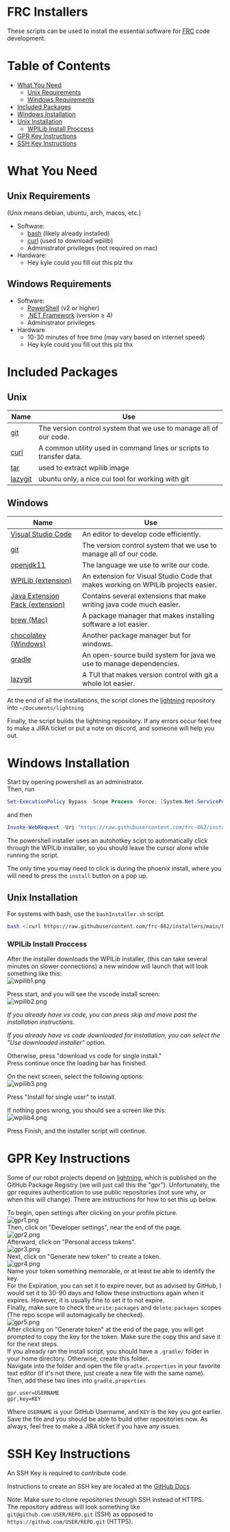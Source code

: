 # FRC Installers

These scripts can be used to install the essential software for [FRC](https://www.firstinspires.org/robotics/frc) code development.

# Table of Contents

- [What You Need](#What-You-Need)
    - [Unix Requirements](#Unix-Requirements)
    - [Windows Requirements](#Windows-Requirements)
- [Included Packages](#Included-Packages)
- [Windows Installation](#Windows-Installation)
- [Unix Installation](#Unix-Installation)
    - [WPILib Install Proccess](#WPILib-Install-Process)
- [GPR Key Instructions](#GPR-Key-Instructions)
- [SSH Key Instructions](#SSH-Key-Instructions)

# What You Need

## Unix Requirements

(Unix means debian, ubuntu, arch, macos, etc.)

- Software:
    - [bash](https://www.gnu.org/software/bash/) (likely already installed)
    - [curl]((https://curl.se/download.html)) (used to download wpilib)
    - Administrator privileges (not required on mac)
- Hardware:
    - Hey kyle could you fill out this plz thx

## Windows Requirements

- Software:
    - [PowerShell](https://github.com/PowerShell/PowerShell) (v2 or higher)
    - [.NET Framework](https://dotnet.microsoft.com/en-us/download/dotnet-framework) (version ≥ 4)
    - Administrator privileges
- Hardware
    - 10-30 minutes of free time (may vary based on internet speed)
    - Hey kyle could you fill out this plz thx

# Included Packages

## Unix

Name | Use
--- | ---
[git](https://git-scm.com/) | The version control system that we use to manage all of our code.
[curl](https://curl.se/download.html) | A common utility used in command lines or scripts to transfer data.
[tar](https://www.gnu.org/software/tar/) | used to extract wpilib image
[lazygit](https://github.com/jesseduffield/lazygit) | ubuntu only, a nice cui tool for working with git

## Windows

Name | Use
--- | ---
[Visual Studio Code](https://code.visualstudio.com/) | An editor to develop code efficiently.
[git](https://git-scm.com/) | The version control system that we use to manage all of our code.
[openjdk11](https://openjdk.java.net/projects/jdk/11/) | The language we use to write our code.
[WPILib (extension)](https://wpilib.org/) | An extension for Visual Studio Code that makes working on WPILib projects easier.
[Java Extension Pack (extension)](https://marketplace.visualstudio.com/items?itemName=vscjava.vscode-java-pack) | Contains several extensions that make writing java code much easier.
[brew (Mac)](https://brew.sh/) | A package manager that makes installing software a lot easier.
[chocolatey (Windows)](https://chocolatey.org/) | Another package manager but for windows.
[gradle](https://gradle.org/) | An open-source build system for java we use to manage dependencies.
[lazygit](https://github.com/jesseduffield/lazygit) | A TUI that makes version control with git a whole lot easier.

At the end of all the installations, the script clones the [lightning](https://github.com/frc-862/lightning) repository into `~/Documents/lightning`

Finally, the script builds the lightning repository. If any errors occur feel free to make a JIRA ticket or put a note on discord, and someone will help you out.

# Windows Installation

Start by opening powershell as an administrator.  
Then, run

```PowerShell
Set-ExecutionPolicy Bypass -Scope Process -Force; [System.Net.ServicePointManager]::SecurityProtocol = [System.Net.ServicePointManager]::SecurityProtocol -bor 3072; 
```

and then

```PowerShell
Invoke-WebRequest -Uri "https://raw.githubusercontent.com/frc-862/installers/main/powershellInstaller.ps1" -OutFile ".\install.ps1"; Invoke-WebRequest -Uri "https://raw.githubusercontent.com/frc-862/installers/main/bashInstaller.sh" -OutFile ".\bashInstaller.sh"; .\install.ps1; rm .\install.ps1; rm .\bashInstaller.sh
```

The powershell installer uses an autohotkey scipt to automatically click through the WPILib installer, so you should leave the cursor alone while running the script.

The only time you may need to click is during the phoenix install, where you will need to press the `install` button on a pop up.

## Unix Installation

For systems with bash, use the `bashInstaller.sh` script.  

```bash
bash <(curl https://raw.githubusercontent.com/frc-862/installers/main/bashInstaller.sh)
```

### WPILib Install Proccess

After the installer downloads the WPILib installer, (this can take several minutes on slower connections) a new window will launch that will look something like this:  
![wpilib1.png](https://github.com/frc-862/installers/raw/main/assets/wpilib1.png)

Press start, and you will see the vscode install screen:  
![wpilib2.png](https://github.com/frc-862/installers/raw/main/assets/wpilib2.png)

*If you already have vs code, you can press skip and move past the installation instructions.*

*If you already have vs code downloaded for installation, you can select the "Use downloaded installer" option.*

Otherwise, press "download vs code for single install."  
Press continue once the loading bar has finished.

On the next screen, select the following options:  
![wpilib3.png](https://github.com/frc-862/installers/raw/main/assets/wpilib3.png)

Press "Install for single user" to install.

If nothing goes wrong, you should see a screen like this:  
![wpilib4.png](https://github.com/frc-862/installers/raw/main/assets/wpilib4.png)

Press Finish, and the installer script will continue.

# GPR Key Instructions

Some of our robot projects depend on [lightning](https://github.com/frc-862/lightning), which is published on the GitHub Package Registry (we will just call this the "gpr"). Unfortunately, the gpr requires authentication to use public repositories (not sure why, or when this will change). There are instructions for how to set this up below.

To begin, open settings after clicking on your profile picture.  
![gpr1.png](https://github.com/frc-862/installers/raw/main/assets/gpr1.png)  
Then, click on "Developer settings", near the end of the page.  
![gpr2.png](https://github.com/frc-862/installers/raw/main/assets/gpr2.png)  
Afterward, click on "Personal access tokens".  
![gpr3.png](https://github.com/frc-862/installers/raw/main/assets/gpr3.png)  
Next, click on "Generate new token" to create a token.  
![gpr4.png](https://github.com/frc-862/installers/raw/main/assets/gpr4.png)  
Name your token something memorable, or at least be able to identify the key.  
For the Expiration, you can set it to expire never, but as advised by GitHub, I would set it to 30-90 days and follow these instructions again when it expires. However, it is usually fine to set it to not expire.  
Finally, make sure to check the `write:packages` and `delete:packages` scopes (The repo scope will automagically be checked).  
![gpr5.png](https://github.com/frc-862/installers/raw/main/assets/gpr5.png)  
After clicking on "Generate token" at the end of the page, you will get prompted to copy the key for the token. Make sure the copy this and save it for the next steps.  
If you already ran the install script, you should have a `.gradle/` folder in your home directory. Otherwise, create this folder.  
Navigate into the folder and open the file `gradle.properties` in your favorite text editor (if it's not there, just create a new file with the same name).  
Then, add these two lines into `gradle.properties`

```properties
gpr.user=USERNAME
gpr.key=KEY
```

Where `USERNAME` is your GitHub Username, and `KEY` is the key you got earlier.  
Save the file and you should be able to build other repositories now. As always, feel free to make a JIRA ticket if you have any issues.

# SSH Key Instructions

An SSH Key is required to contribute code.

Instructions to create an SSH key are located at the [GitHub Docs](https://docs.github.com/en/github/authenticating-to-github/connecting-to-github-with-ssh/about-ssh).  

Note: Make sure to clone repositories through SSH instead of HTTPS.  
The repository address will look something like `git@github.com:USER/REPO.git` (SSH) as opposed to `https://github.com/USER/REPO.git` (HTTPS).
